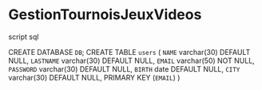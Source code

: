 # GestionTournoisJeuxVideos

script sql 

CREATE DATABASE `DB`;
CREATE TABLE `users` (
  `NAME` varchar(30) DEFAULT NULL,
  `LASTNAME` varchar(30) DEFAULT NULL,
  `EMAIL` varchar(50) NOT NULL,
  `PASSWORD` varchar(30) DEFAULT NULL,
  `BIRTH` date DEFAULT NULL,
  `CITY` varchar(30) DEFAULT NULL,
  PRIMARY KEY (`EMAIL`)
)
